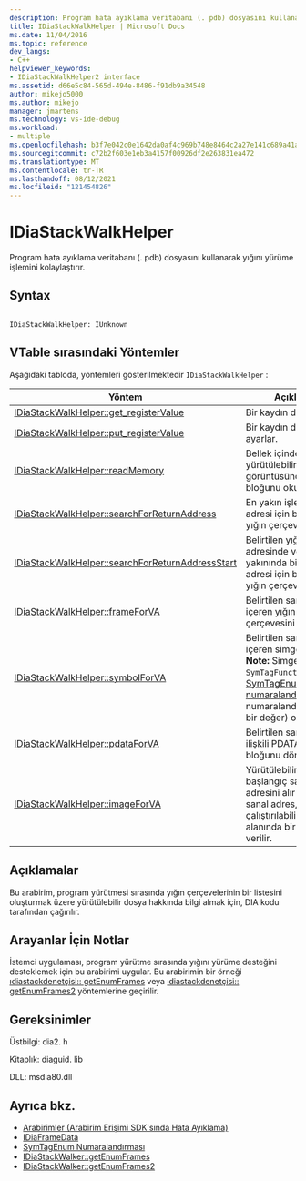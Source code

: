 ```yaml
---
description: Program hata ayıklama veritabanı (. pdb) dosyasını kullanarak yığını yürüme işlemini kolaylaştırır.
title: IDiaStackWalkHelper | Microsoft Docs
ms.date: 11/04/2016
ms.topic: reference
dev_langs:
- C++
helpviewer_keywords:
- IDiaStackWalkHelper2 interface
ms.assetid: d66e5c84-565d-494e-8486-f91db9a34548
author: mikejo5000
ms.author: mikejo
manager: jmartens
ms.technology: vs-ide-debug
ms.workload:
- multiple
ms.openlocfilehash: b3f7e042c0e1642da0af4c969b748e8464c2a27e141c689a41a6840ecd58d34d
ms.sourcegitcommit: c72b2f603e1eb3a4157f00926df2e263831ea472
ms.translationtype: MT
ms.contentlocale: tr-TR
ms.lasthandoff: 08/12/2021
ms.locfileid: "121454826"
---
```

# <a name="idiastackwalkhelper"></a>IDiaStackWalkHelper
Program hata ayıklama veritabanı (. pdb) dosyasını kullanarak yığını yürüme işlemini kolaylaştırır.

## <a name="syntax"></a>Syntax

```

IDiaStackWalkHelper: IUnknown

```

## <a name="methods-in-vtable-order"></a>VTable sırasındaki Yöntemler
 Aşağıdaki tabloda, yöntemleri gösterilmektedir `IDiaStackWalkHelper` :

|Yöntem|Açıklama|
|------------|-----------------|
|[IDiaStackWalkHelper::get_registerValue](../../debugger/debug-interface-access/idiastackwalkhelper-get-registervalue.md)|Bir kaydın değerini alır.|
|[IDiaStackWalkHelper::put_registerValue](../../debugger/debug-interface-access/idiastackwalkhelper-put-registervalue.md)|Bir kaydın değerini ayarlar.|
|[IDiaStackWalkHelper::readMemory](../../debugger/debug-interface-access/idiastackwalkhelper-readmemory.md)|Bellek içindeki yürütülebilir dosyanın görüntüsünden bir veri bloğunu okur.|
|[IDiaStackWalkHelper::searchForReturnAddress](../../debugger/debug-interface-access/idiastackwalkhelper-searchforreturnaddress.md)|En yakın işlev dönüş adresi için belirtilen yığın çerçevesini arar.|
|[IDiaStackWalkHelper::searchForReturnAddressStart](../../debugger/debug-interface-access/idiastackwalkhelper-searchforreturnaddressstart.md)|Belirtilen yığın adresinde veya yakınında bir dönüş adresi için belirtilen yığın çerçevesini arar.|
|[IDiaStackWalkHelper::frameForVA](../../debugger/debug-interface-access/idiastackwalkhelper-frameforva.md)|Belirtilen sanal adresi içeren yığın çerçevesini alır.|
|[IDiaStackWalkHelper::symbolForVA](../../debugger/debug-interface-access/idiastackwalkhelper-symbolforva.md)|Belirtilen sanal adresi içeren simgeyi alır. **Note:**  Simgenin türü `SymTagFunctionType` ( [SymTagEnum numaralandırma](../../debugger/debug-interface-access/symtagenum.md) numaralandırmasından bir değer) olmalıdır.|
|[IDiaStackWalkHelper::pdataForVA](../../debugger/debug-interface-access/idiastackwalkhelper-pdataforva.md)|Belirtilen sanal adresle ilişkili PDATA veri bloğunu döndürür.|
|[IDiaStackWalkHelper::imageForVA](../../debugger/debug-interface-access/idiastackwalkhelper-imageforva.md)|Yürütülebilir dosyanın başlangıç sanal adresini alır ve bir sanal adres, çalıştırılabilirin bellek alanında bir yere verilir.|

## <a name="remarks"></a>Açıklamalar
 Bu arabirim, program yürütmesi sırasında yığın çerçevelerinin bir listesini oluşturmak üzere yürütülebilir dosya hakkında bilgi almak için, DIA kodu tarafından çağırılır.

## <a name="notes-for-callers"></a>Arayanlar İçin Notlar
 İstemci uygulaması, program yürütme sırasında yığını yürüme desteğini desteklemek için bu arabirimi uygular. Bu arabirimin bir örneği [ıdiastackdenetçisi:: getEnumFrames](../../debugger/debug-interface-access/idiastackwalker-getenumframes.md) veya [ıdiastackdenetçisi:: getEnumFrames2](../../debugger/debug-interface-access/idiastackwalker-getenumframes2.md) yöntemlerine geçirilir.

## <a name="requirements"></a>Gereksinimler
 Üstbilgi: dia2. h

 Kitaplık: diaguid. lib

 DLL: msdia80.dll

## <a name="see-also"></a>Ayrıca bkz.
- [Arabirimler (Arabirim Erişimi SDK'sında Hata Ayıklama)](../../debugger/debug-interface-access/interfaces-debug-interface-access-sdk.md)
- [IDiaFrameData](../../debugger/debug-interface-access/idiaframedata.md)
- [SymTagEnum Numaralandırması](../../debugger/debug-interface-access/symtagenum.md)
- [IDiaStackWalker::getEnumFrames](../../debugger/debug-interface-access/idiastackwalker-getenumframes.md)
- [IDiaStackWalker::getEnumFrames2](../../debugger/debug-interface-access/idiastackwalker-getenumframes2.md)
